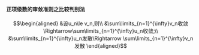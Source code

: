 #### 正项级数的审敛准则之比较判别法
$$\begin{aligned}
&设u_n\le v_n,则\\ 
&\sum\limits_{n=1}^{\infty}v_n收敛\Rightarrow\sum\limits_{n=1}^{\infty}u_n收敛;\\
&\sum\limits_{n=1}^{\infty}u_n发散\Rightarrow \sum\limits_{n=1}^{\infty}v_n发散
\end{aligned}$$
